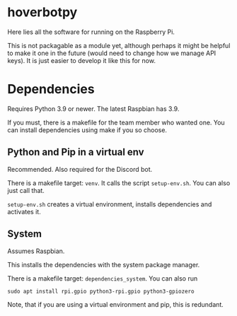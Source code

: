 # hoverbotpy

Here lies all the software for running on the Raspberry Pi.

This is not packagable as a module yet, although perhaps it might be helpful to
make it one in the future (would need to change how we manage API keys). It is
just easier to develop it like this for now.

# Dependencies

Requires Python 3.9 or newer. The latest Raspbian has 3.9.

If you must, there is a makefile for the team member who wanted one. You can
install dependencies using make if you so choose.

## Python and Pip in a virtual env

Recommended. Also required for the Discord bot.

There is a makefile target: `venv`. It calls the script `setup-env.sh`. You can
also just call that.

`setup-env.sh` creates a virtual environment, installs dependencies and
activates it.

## System

Assumes Raspbian.

This installs the dependencies with the system package manager.

There is a makefile target: `dependencies_system`. You can also run

```
sudo apt install rpi.gpio python3-rpi.gpio python3-gpiozero
```

Note, that if you are using a virtual environment and pip, this is redundant.
